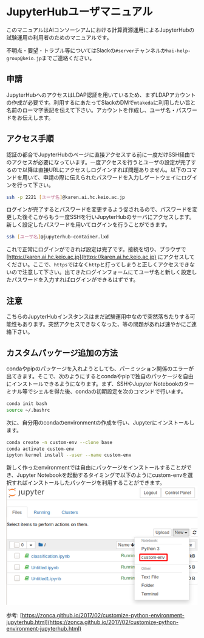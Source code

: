 # JupyterHubユーザマニュアル
このマニュアルはAIコンソーシアムにおける計算資源運用によるJupyterHubの試験運用の利用者のためのマニュアルです。

不明点・要望・トラブル等についてはSlackの`#server`チャンネルか`hai-help-group@keio.jp`までご連絡ください。

## 申請
JupyterHubへのアクセスはLDAP認証を用いているため、まずLDAPアカウントの作成が必要です。利用するにあたってSlackのDMで`mtakeda`に利用したい旨と名前のローマ字表記を伝えて下さい。アカウントを作成し、ユーザ名・パスワードをお伝えします。

## アクセス手順
認証の都合でJupyterHubのページに直接アクセスする前に一度だけSSH経由でのアクセスが必要になっています。一度アクセスを行うとユーザの設定が完了するので以降は直接URLにアクセスしログインすれば問題ありません。以下のコマンドを用いて、申請の際に伝えられたパスワードを入力しゲートウェイにログインを行って下さい。

```sh
ssh -p 2221 [ユーザ名]@karen.ai.hc.keio.ac.jp
```

ログインが完了するとパスワードを変更するよう促されるので、パスワードを変更した後そこからもう一度SSHを行いJupyterHubのサーバにアクセスします。新しく設定したパスワードを用いてログインを行うことができます。

```sh
ssh [ユーザ名]@jupyterhub-container.lxd
```

これで正常にログインができれば設定は完了です。接続を切り、ブラウザで [https://karen.ai.hc.keio.ac.jp](https://karen.ai.hc.keio.ac.jp) にアクセスしてください。ここで、`https`ではなく`http`と打ってしまうと正しくアクセスできないので注意して下さい。出てきたログインフォームにてユーザ名と新しく設定したパスワードを入力すればログインができるはずです。

## 注意
こちらのJupyterHubインスタンスはまだ試験運用中なので突然落ちたりする可能性もあります。突然アクセスできなくなった、等の問題があれば速やかにご連絡下さい。

## カスタムパッケージ追加の方法
condaやpipのパッケージを入れようとしても、パーミッション関係のエラーが出てきます。そこで、次のようにするとcondaやpipで独自のパッケージを自由にインストールできるようになります。まず、SSHやJupyter Notebookのターミナル等でシェルを得た後、condaの初期設定を次のコマンドで行います。

```sh
conda init bash
source ~/.bashrc
```

次に、自分用のcondaのenvironmentの作成を行い、Jupyterにインストールします。

```sh
conda create -n custom-env --clone base
conda activate custom-env
ipyton kernel install --user --name custom-env
```

新しく作ったenvironmentでは自由にパッケージをインストールすることができ、Jupyter Notebookを起動するタイミングで以下のようにcustom-envを選択すればインストールしたパッケージを利用することができます。
![](./images/jupyterhub.png)

参考: [https://zonca.github.io/2017/02/customize-python-environment-jupyterhub.html](https://zonca.github.io/2017/02/customize-python-environment-jupyterhub.html)
